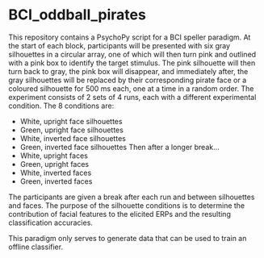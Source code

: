 # BCI_oddball_pirates
This repository contains a PsychoPy script for a BCI speller paradigm. At the start of each block, participants will be presented with six gray silhouettes in a circular array, one of which will then turn pink and outlined with a pink box to identify the target stimulus. The pink silhouette will then turn back to gray, the pink box will disappear, and immediately after, the gray silhouettes will be replaced by their corresponding pirate face or a coloured silhouette for 500 ms each, one at a time in a random order. The experiment consists of 2 sets of 4 runs, each with a different experimental condition. The 8 conditions are:

- White, upright face silhouettes 
- Green, upright  face silhouettes
- White, inverted face silhouettes
- Green, inverted face silhouettes
Then after a longer break…
- White, upright faces
- Green, upright  faces
- White, inverted faces
- Green, inverted faces

The participants are given a break after each run and between silhouettes and faces. The purpose of the silhouette conditions is to determine the contribution of facial features to the elicited ERPs and the resulting classification accuracies.

This paradigm only serves to generate data that can be used to train an offline classifier. 

